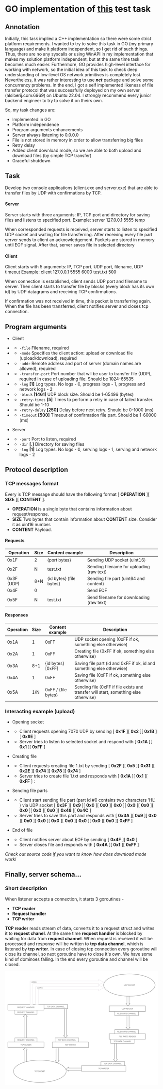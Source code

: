 # GO implementation of [this](https://habr.com/ru/post/685870/) test task

## Annotation

Initially, this task implied a C++ implementation so there were some strict platform requirements.
I wanted to try to solve this task in GO (my primary language) and make it platform independent, so I get rid of such things.
Thus, there are no any syscalls or using WinAPI in my implementation that makes my solution
platform independent, but at the same time task becomes much easier.
Furthermore, GO provides high-level interface for working with network, so the initial
idea of this task to check deep understanding of low-level OS network primitives is completely lost.
Nevertheless, it was rather interesting to use _**net**_ package and solve some concurrency problems.
In the end, I got a self implemented likeness of file transfer protocol that was successfully deployed on my own
server (alsiberij.com:6969) on Ubuntu 22.04.
I strongly recommend every junior backend engineer to try to solve it on theirs own.

So, my task changes are:

- Implemented in GO
- Platform independence
- Program arguments enhancements
- Server always listening to 0.0.0.0
- File is not stored in memory in order to allow transferring big files
- Retry delay
- Added client download mode, so we are able to both upload and download files (by simple TCP transfer)
- Graceful shutdown

## Task
Develop two console applications (client.exe and server.exe) that are able to transfer files
by UDP with confirmations by TCP.

#### Server 
Server starts with three arguments: IP, TCP port and directory for saving files and listens to specified port.
Example: server 127.0.0.1:5555 temp

When corresponded requests is received, server starts to listen to specified UDP socket and waiting for file transferring. After receiving every file part 
server sends to client an acknowledgement. Packets are stored in memory until EOF signal. After that, server saves file in selected directory

#### Client
Client starts with 5 arguments: IP, TCP port, UDP port, filename, UDP timeout
Example: client 127.0.0.1 5555 6000 test.txt 500

When connection is established, client sends UDP port and filename to server. Then client starts to transfer file by blocks (every block has its own id)
by UDP datagrams and receiving TCP confirmations.

If confirmation was not received in time, this packet is transferring again. When the file has been transferred, client notifies server and closes tcp connection.

## Program arguments

- Client
- - `-file` Filename, required
- - `-mode` Specifies the client action: upload or download file (upload/download), required
- - `-addr` Remote address and port of server (domain names are allowed), required 
- - `-transfer-port` Port number that wll be user to transfer file (UDP), required in case of uploading file. Should be 1024-65535
- - `-log` **[1]** Log types. No logs - 0, progress logs - 1, progress and network logs - 2 
- - `-block` **[1461]** UDP block size. Should be 1-65496 (bytes)
- - `-retry-times` **[5]** Times to perform a retry in case of failed transfer. Should be 1-10
- - `-retry-delay` **[250]** Delay before next retry. Should be 0-1000 (ms)
- - `-timeout` **[500]** Timeout of confirmation file part. Should be 1-60000 (ms)

- Server
- - `-port` Port to listen, required
- - `-dir` **[.]** Directory for saving files
- - `-log` **[1]** Log types. No logs - 0, serving logs - 1, serving and network logs - 2

## Protocol description

### TCP messages format

Every is TCP message should have the following format [ **OPERATION** ][ **SIZE** ][ **CONTENT** ].

- **OPERATION** is a single byte that contains information about request/response.
- **SIZE** Two bytes that contain information about **CONTENT** size. Consider it as uint16 number.
- **CONTENT** Payload.

#### Requests

| Operation  | Size | Content example         | Description                               |
|------------|------|-------------------------|-------------------------------------------|
| 0x1F       | 2    | {port bytes}            | Sending UDP socket (uint16)               |
| 0x2F       | N    | test.txt                | Sending filename for uploading (raw text) |
| 0x3F (UDP) | 8+N  | {id bytes} {file bytes} | Sending file part (uint64 and content)    |
| 0x4F       | 0    |                         | Send EOF                                  |
| 0x5F       | N    | test.txt                | Send filename for downloading (raw text)  |

#### Responses

| Operation | Size | Content example     | Description                                                                          |
|-----------|------|---------------------|--------------------------------------------------------------------------------------|
| 0x1A      | 1    | 0xFF                | UDP socket opening (0xFF if ok, something else otherwise)                            |
| 0x2A      | 1    | 0xFF                | Creating file (0xFF if ok, something else otherwise)                                 |
| 0x3A      | 8+1  | {id bytes} [0xFF]   | Saving file part (id and 0xFF if ok, id and something else otherwise)                |
| 0x4A      | 1    | 0xFF                | Saving file (0xFF if ok, something else otherwise)                                   |
| 0x5A      | 1/N  | 0xFF / {file bytes} | Sending file (0xFF if file exists and transfer will start, something else otherwise) |

### Interacting example (upload)


- Opening socket 

- - Client requests opening 7070 UDP by sending [ **0x1F** ][ **0x2** ][ **0x1B** ][ **0x9E** ]
- - Server tries to listen to selected socket and respond with [ **0x1A** ][ **0x1** ][ **0xFF** ]

- Creating file

- - Client requests creating file 1.txt by sending [ **0x2F** ][ **0x5** ][ **0x31** ][ **0x2E** ][ **0x74** ][ **0x78** ][ **0x74** ]
- - Server tries to create file 1.txt and responds with [ **0x1A** ][ **0x1** ][ **0xFF** ] :

- Sending file parts

- - Client start sending file part (part id #0 contains two characters 'HL' ) via UDP socket [ **0x3F** ][ **0x9** ][ **0x0** ][ **0x0** ][ **0x0** ][ **0x0** ][ **0x0** ][ **0x0** ][ **0x0** ][ **0x0** ][ **0x48** ][ **0x4C** ]
- - Server tries to save this part and responds with [ **0x3A** ][ **0x9** ][ **0x0** ][ **0x0** ][ **0x0** ][ **0x0** ][ **0x0** ][ **0x0** ][ **0x0** ][ **0x0** ][ **0xFF** ]

- End of file

- - Client notifies server about EOF by sending [ **0x4F** ][ **0x0** ]
- - Server closes file and responds with [ **0x4A** ][ **0x1** ][ **0xFF** ]

_Check out source code if you want to know how does download mode work!_

## Finally, server schema... 

### Short description

When listener accepts a connection, it starts 3 goroutines - 

- **TCP reader**
- **Request handler**
- **TCP writer**

**TCP reader** reads stream of data, converts it to a request struct and writes it to **request chanel**.
At the same time **request handler** is blocked by waiting for data from **request channel**. When request is received it will be
processed and response will be written to **tcp data channel**, which is listened by **tcp writer**.
In case of closing tcp connection every goroutine will close its channel, so next goroutine have to close it's own. We have some kind of dominoes falling.
In the end every goroutine and channel will be closed.

![This is an image](server-scheme.jpg)